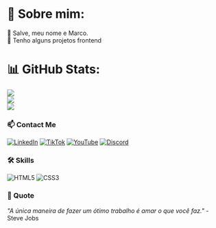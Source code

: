 # 💫 Sobre mim:
👋 Salve, meu nome e Marco.<br>
🔭 Tenho alguns projetos frontend


# 📊 GitHub Stats:
![](https://github-readme-stats.vercel.app/api?username=marconvs&theme=jolly&hide_border=false&include_all_commits=false&count_private=false)<br/>
![](https://github-readme-streak-stats.herokuapp.com/?user=marconvs&theme=jolly&hide_border=false)<br/>
![](https://github-readme-stats.vercel.app/api/top-langs/?username=marconvs&theme=jolly&hide_border=false&include_all_commits=false&count_private=false&layout=compact)





### 📫 Contact Me

[![LinkedIn](https://img.shields.io/badge/-LinkedIn-0077B5?style=flat&logo=LinkedIn&logoColor=white)](https://www.linkedin.com/in/marco-aur%C3%A9lio-neves-384b4a315/)
[![TikTok](https://img.shields.io/badge/-TikTok-111111?style=flat&logo=tiktok&logoColor=white)](https://www.tiktok.com/@_.sn0w__)
[![YouTube](https://img.shields.io/badge/-YouTube-FF0000?style=flat&logo=youtube&logoColor=white)](https://www.youtube.com/@sS%C3%B1%C3%B8w%E3%83%84)
[![Discord](https://img.shields.io/badge/-Discord-5869E9?style=flat&logo=discord&logoColor=white)](https://discord.gg/DbDcZ3Bs)

### 🛠️ Skills

![HTML5](https://img.shields.io/badge/-HTML5-E34F26?style=flat&logo=html5&logoColor=white)
![CSS3](https://img.shields.io/badge/-CSS3-1572B6?style=flat&logo=css3&logoColor=white)
<!--![Bootstrap](https://img.shields.io/badge/-Bootstrap-563D7C?style=flat&logo=bootstrap&logoColor=white)
![JavaScript](https://img.shields.io/badge/-JavaScript-F7DF1E?style=flat&logo=javascript&logoColor=black)
![React](https://img.shields.io/badge/-React-61DAFB?style=flat&logo=react&logoColor=black)
![Express](https://img.shields.io/badge/-Express-000000?style=flat&logo=express&logoColor=white)
![Node.js](https://img.shields.io/badge/-Node.js-339933?style=flat&logo=node.js&logoColor=white)
![MySQL](https://img.shields.io/badge/-MySQL-4479A1?style=flat&logo=mysql&logoColor=white)
![PHP](https://img.shields.io/badge/-PHP-777BB4?style=flat&logo=php&logoColor=white)
![WordPress](https://img.shields.io/badge/-WordPress-21759B?style=flat&logo=wordpress&logoColor=white)
![Docker](https://img.shields.io/badge/-Docker-2496ED?style=flat&logo=docker&logoColor=white)
![GitHub](https://img.shields.io/badge/-GitHub-181717?style=flat&logo=github&logoColor=white) -->

### 🌟 Quote

_"A única maneira de fazer um ótimo trabalho é amar o que você faz."_ - Steve Jobs
